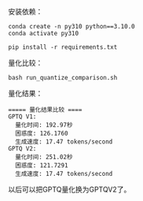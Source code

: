 安装依赖：

```shell
conda create -n py310 python==3.10.0
conda activate py310

pip install -r requirements.txt
```

量化比较：

```shell
bash run_quantize_comparison.sh
```

量化结果：

```shell
===== 量化结果比较 ====
GPTQ V1:
  量化时间: 192.97秒
  困惑度: 126.1760
  生成速度: 17.47 tokens/second
GPTQ V2:
  量化时间: 251.02秒
  困惑度: 121.7291
  生成速度: 17.47 tokens/second
```

以后可以把GPTQ量化换为GPTQV2了。
